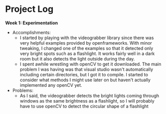 # Project Log
**Week 1: Experimentation**  
* Accomplishments: 
    * I started by playing with the videograbber library since there was very helpful examples provided by openframeworks.
	With minor tweaking, I changed one of the examples so that it detected only very bright spots such as a flashlight. 
	It works fairly well in a dark room but it also detects the light outside during the day.
    * I spent awhile wrestling with openCV to get it downloaded. The main problem I was having was that visual studio wasn't
	automatically including certain directories, but I got it to compile. I started to consider what methods I might use later
	on but haven't actually implemented any openCV yet.
* Problems:
    * As I said, the videograbber detects the bright lights coming through windows as the same brightness as a flashlight,
	so I will probably have to use openCV to detect the circular shape of a flashlight